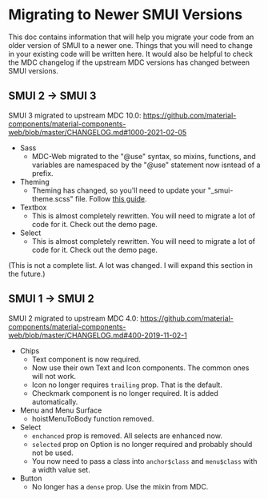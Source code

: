 # Migrating to Newer SMUI Versions

This doc contains information that will help you migrate your code from an older version of SMUI to a newer one. Things that you will need to change in your existing code will be written here. It would also be helpful to check the MDC changelog if the upstream MDC versions has changed between SMUI versions.

## SMUI 2 -> SMUI 3

SMUI 3 migrated to upstream MDC 10.0:
https://github.com/material-components/material-components-web/blob/master/CHANGELOG.md#1000-2021-02-05

- Sass
  - MDC-Web migrated to the "@use" syntax, so mixins, functions, and variables are namespaced by the "@use" statement now isntead of a prefix.
- Theming
  - Theming has changed, so you'll need to update your "\_smui-theme.scss" file. Follow [this guide](THEMING.md).
- Textbox
  - This is almost completely rewritten. You will need to migrate a lot of code for it. Check out the demo page.
- Select
  - This is almost completely rewritten. You will need to migrate a lot of code for it. Check out the demo page.

(This is not a complete list. A lot was changed. I will expand this section in the future.)

## SMUI 1 -> SMUI 2

SMUI 2 migrated to upstream MDC 4.0:
https://github.com/material-components/material-components-web/blob/master/CHANGELOG.md#400-2019-11-02-1

- Chips
  - Text component is now required.
  - Now use their own Text and Icon components. The common ones will not work.
  - Icon no longer requires `trailing` prop. That is the default.
  - Checkmark component is no longer required. It is added automatically.
- Menu and Menu Surface
  - hoistMenuToBody function removed.
- Select
  - `enchanced` prop is removed. All selects are enhanced now.
  - `selected` prop on Option is no longer required and probably should not be used.
  - You now need to pass a class into `anchor$class` and `menu$class` with a width value set.
- Button
  - No longer has a `dense` prop. Use the mixin from MDC.
